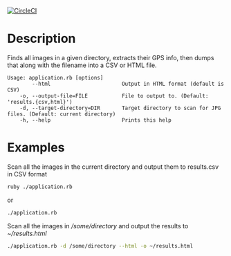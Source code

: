 [![CircleCI](https://circleci.com/gh/patrickclery/lendesk/tree/master.svg?style=svg)](https://circleci.com/gh/patrickclery/lendesk/tree/master)

# Description

Finds all images in a given directory, extracts their GPS info, then dumps that along with the filename into a CSV or HTML file.

```
Usage: application.rb [options]
        --html                       Output in HTML format (default is CSV)
    -o, --output-file=FILE           File to output to. (Default: 'results.{csv,html}')
    -d, --target-directory=DIR       Target directory to scan for JPG files. (Default: current directory)
    -h, --help                       Prints this help
```

# Examples

Scan all the images in the current directory and output them to results.csv in CSV format
 
```sh
ruby ./application.rb
```
or

```sh
./application.rb
```

Scan all the images in _/some/directory_ and output the results to _~/results.html_
```sh
./application.rb -d /some/directory --html -o ~/results.html 
```
